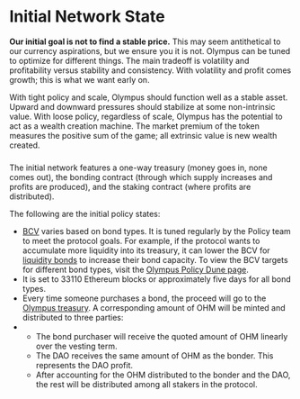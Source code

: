 # Initial Network State

**Our initial goal is not to find a stable price.** This may seem antithetical to our currency aspirations, but we ensure you it is not. Olympus can be tuned to optimize for different things. The main tradeoff is volatility and profitability versus stability and consistency. With volatility and profit comes growth; this is what we want early on.

With tight policy and scale, Olympus should function well as a stable asset. Upward and downward pressures should stabilize at some non-intrinsic value. With loose policy, regardless of scale, Olympus has the potential to act as a wealth creation machine. The market premium of the token measures the positive sum of the game; all extrinsic value is new wealth created.

### &#x20;<a href="alpha-state" id="alpha-state"></a>

The initial network features a one-way treasury (money goes in, none comes out), the bonding contract (through which supply increases and profits are produced), and the staking contract (where profits are distributed).

The following are the initial policy states:

* ​[BCV](<.gitbook/assets/glossary (1)>) varies based on bond types. It is tuned regularly by the Policy team to meet the protocol goals. For example, if the protocol wants to accumulate more liquidity into its treasury, it can lower the BCV for [liquidity bonds](<.gitbook/assets/glossary (1)>) to increase their bond capacity. To view the BCV targets for different bond types, visit the [Olympus Policy Dune page](https://dune.xyz/shadow/Olympus-Policy).
* It is set to 33110 Ethereum blocks or approximately five days for all bond types.
* Every time someone purchases a bond, the proceed will go to the [Olympus treasury](.gitbook/assets/contracts). A corresponding amount of OHM will be minted and distributed to three parties:
*
  * The bond purchaser will receive the quoted amount of OHM linearly over the vesting term.
  * The DAO receives the same amount of OHM as the bonder. This represents the DAO profit.
  * After accounting for the OHM distributed to the bonder and the DAO, the rest will be distributed among all stakers in the protocol.
